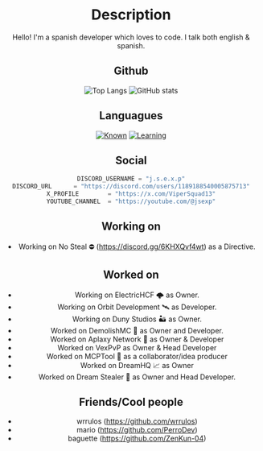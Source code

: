 <div align="center">

# Description

Hello! I'm a spanish developer which loves to code. I talk both english & spanish.

## Github
![Top Langs](https://github-readme-stats.vercel.app/api/top-langs/?username=znotdeev)
![GitHub stats](https://github-readme-stats.vercel.app/api?username=znotdeev&show_icons=true&theme=radical)

## Languagues

[![Known](https://skillicons.dev/icons?i=python,java,mysql,bash)](https://skillicons.dev)
[![Learning](https://skillicons.dev/icons?i=javascript)](https://skillicons.dev)

## Social

```python
DISCORD_USERNAME = "j.s.e.x.p"
DISCORD_URL      = "https://discord.com/users/1189188540005875713"
X_PROFILE        = "https://x.com/ViperSquad13"
YOUTUBE_CHANNEL  = "https://youtube.com/@jsexp"
```

## Working on
- Working on No Steal ⛔ (https://discord.gg/6KHXQvf4wt) as a Directive.

## Worked on
- Working on ElectricHCF 🌩 as Owner.
- Working on Orbit Development 🛰️ as Developer.
- Working on Duny Studios 🏜️ as Owner.
- Worked on DemolishMC 🔨 as Owner and Developer.
- Worked on Aplaxy Network 🐍 as Owner & Developer
- Worked on VexPvP as Owner & Head Developer
- Worked on MCPTool 🧨 as a collaborator/idea producer
- Worked on DreamHQ 📈 as Owner
- Worked on Dream Stealer 💭 as Owner and Head Developer.

## Friends/Cool people
- wrrulos (https://github.com/wrrulos)
- mario (https://github.com/PerroDev)
- baguette (https://github.com/ZenKun-04)
